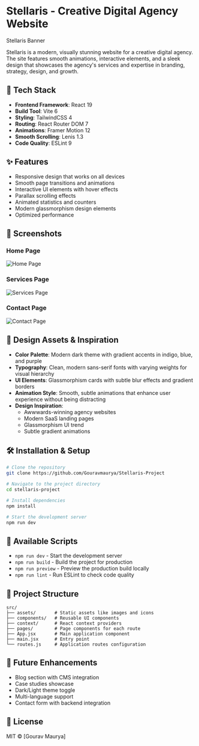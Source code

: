 # Stellaris - Creative Digital Agency Website

Stellaris Banner

Stellaris is a modern, visually stunning website for a creative digital agency. The site features smooth animations, interactive elements, and a sleek design that showcases the agency's services and expertise in branding, strategy, design, and growth.

## 🚀 Tech Stack

- **Frontend Framework**: React 19
- **Build Tool**: Vite 6
- **Styling**: TailwindCSS 4
- **Routing**: React Router DOM 7
- **Animations**: Framer Motion 12
- **Smooth Scrolling**: Lenis 1.3
- **Code Quality**: ESLint 9

## ✨ Features

- Responsive design that works on all devices
- Smooth page transitions and animations
- Interactive UI elements with hover effects
- Parallax scrolling effects
- Animated statistics and counters
- Modern glassmorphism design elements
- Optimized performance

## 📸 Screenshots

### Home Page
![Home Page](https://photos.app.goo.gl/L4yEnpSCzSaFayPM6)

### Services Page
![Services Page](https://photos.app.goo.gl/ipavE7EB6zQY2x4d8)

### Contact Page
![Contact Page](https://i.imgur.com/placeholder-for-about.png)

## 🎨 Design Assets & Inspiration

- **Color Palette**: Modern dark theme with gradient accents in indigo, blue, and purple
- **Typography**: Clean, modern sans-serif fonts with varying weights for visual hierarchy
- **UI Elements**: Glassmorphism cards with subtle blur effects and gradient borders
- **Animation Style**: Smooth, subtle animations that enhance user experience without being distracting
- **Design Inspiration**:
  - Awwwards-winning agency websites
  - Modern SaaS landing pages
  - Glassmorphism UI trend
  - Subtle gradient animations

## 🛠️ Installation & Setup

```bash
# Clone the repository
git clone https://github.com/Gouravmaurya/Stellaris-Project

# Navigate to the project directory
cd stellaris-project

# Install dependencies
npm install

# Start the development server
npm run dev
```

## 🔧 Available Scripts

- `npm run dev` - Start the development server
- `npm run build` - Build the project for production
- `npm run preview` - Preview the production build locally
- `npm run lint` - Run ESLint to check code quality

## 📁 Project Structure

```
src/
├── assets/       # Static assets like images and icons
├── components/   # Reusable UI components
├── context/      # React context providers
├── pages/        # Page components for each route
├── App.jsx       # Main application component
├── main.jsx      # Entry point
└── routes.js     # Application routes configuration
```

## 🔮 Future Enhancements

- Blog section with CMS integration
- Case studies showcase
- Dark/Light theme toggle
- Multi-language support
- Contact form with backend integration

## 📄 License

MIT © [Gourav Maurya]

